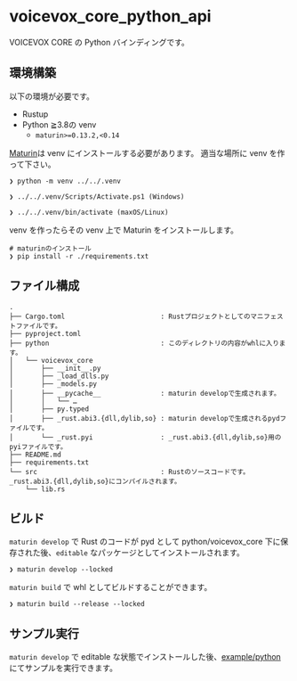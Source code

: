 # voicevox\_core\_python\_api

VOICEVOX CORE の Python バインディングです。

## 環境構築

以下の環境が必要です。

- Rustup
- Python ≧3.8の venv
    - `maturin>=0.13.2,<0.14`

[Maturin](https://maturin.rs/)は venv にインストールする必要があります。
適当な場所に venv を作って下さい。

```console
❯ python -m venv ../../.venv
```

```console
❯ ../../.venv/Scripts/Activate.ps1 (Windows)
```

```console
❯ ../../.venv/bin/activate (maxOS/Linux)
```

venv を作ったらその venv 上で Maturin をインストールします。

```console
# maturinのインストール
❯ pip install -r ./requirements.txt
```

## ファイル構成

```console
.
├── Cargo.toml                        : Rustプロジェクトとしてのマニフェストファイルです。
├── pyproject.toml
├── python                            : このディレクトリの内容がwhlに入ります。
│   └── voicevox_core
│       ├── __init__.py
│       ├── _load_dlls.py
│       ├── _models.py
│       ├── __pycache__               : maturin developで生成されます。
│       │   └── …
│       ├── py.typed
│       ├── _rust.abi3.{dll,dylib,so} : maturin developで生成されるpydファイルです。
│       └── _rust.pyi                 : _rust.abi3.{dll,dylib,so}用のpyiファイルです。
├── README.md
├── requirements.txt
└── src                               : Rustのソースコードです。_rust.abi3.{dll,dylib,so}にコンパイルされます。
    └── lib.rs
```

## ビルド

`maturin develop` で Rust のコードが pyd として python/voicevox\_core 下に保存された後、`editable` なパッケージとしてインストールされます。

```console
❯ maturin develop --locked
```

`maturin build` で whl としてビルドすることができます。

```console
❯ maturin build --release --locked
```

## サンプル実行

`maturin develop` で editable な状態でインストールした後、[example/python](../../example/python) にてサンプルを実行できます。
